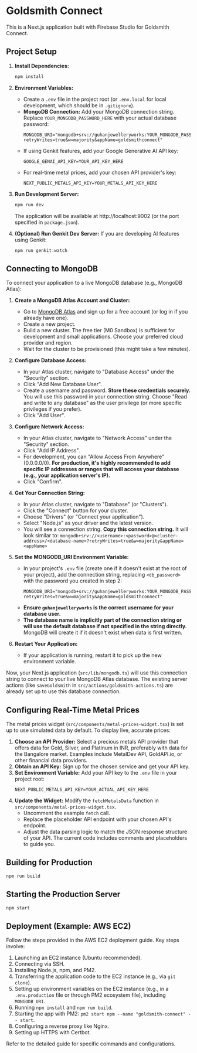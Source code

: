 # Goldsmith Connect

This is a Next.js application built with Firebase Studio for Goldsmith Connect.

## Project Setup

1.  **Install Dependencies:**
    ```bash
    npm install
    ```

2.  **Environment Variables:**
    *   Create a `.env` file in the project root (or `.env.local` for local development, which should be in `.gitignore`).
    *   **MongoDB Connection:** Add your MongoDB connection string. Replace `YOUR_MONGODB_PASSWORD_HERE` with your actual database password:
        ```env
        MONGODB_URI="mongodb+srv://guhanjewelleryworks:YOUR_MONGODB_PASSWORD_HERE@goldsmithconnect.01ffnmh.mongodb.net/?retryWrites=true&w=majority&appName=goldsmithconnect"
        ```
    *   If using Genkit features, add your Google Generative AI API key:
        ```env
        GOOGLE_GENAI_API_KEY=YOUR_API_KEY_HERE
        ```
    *   For real-time metal prices, add your chosen API provider's key:
        ```env
        NEXT_PUBLIC_METALS_API_KEY=YOUR_METALS_API_KEY_HERE
        ```

3.  **Run Development Server:**
    ```bash
    npm run dev
    ```
    The application will be available at http://localhost:9002 (or the port specified in `package.json`).

4.  **(Optional) Run Genkit Dev Server:**
    If you are developing AI features using Genkit:
    ```bash
    npm run genkit:watch
    ```

## Connecting to MongoDB

To connect your application to a live MongoDB database (e.g., MongoDB Atlas):

1.  **Create a MongoDB Atlas Account and Cluster:**
    *   Go to [MongoDB Atlas](https://www.mongodb.com/cloud/atlas) and sign up for a free account (or log in if you already have one).
    *   Create a new project.
    *   Build a new cluster. The free tier (M0 Sandbox) is sufficient for development and small applications. Choose your preferred cloud provider and region.
    *   Wait for the cluster to be provisioned (this might take a few minutes).

2.  **Configure Database Access:**
    *   In your Atlas cluster, navigate to "Database Access" under the "Security" section.
    *   Click "Add New Database User".
    *   Create a username and password. **Store these credentials securely.** You will use this password in your connection string. Choose "Read and write to any database" as the user privilege (or more specific privileges if you prefer).
    *   Click "Add User".

3.  **Configure Network Access:**
    *   In your Atlas cluster, navigate to "Network Access" under the "Security" section.
    *   Click "Add IP Address".
    *   For development, you can "Allow Access From Anywhere" (0.0.0.0/0). **For production, it's highly recommended to add specific IP addresses or ranges that will access your database (e.g., your application server's IP).**
    *   Click "Confirm".

4.  **Get Your Connection String:**
    *   In your Atlas cluster, navigate to "Database" (or "Clusters").
    *   Click the "Connect" button for your cluster.
    *   Choose "Drivers" (or "Connect your application").
    *   Select "Node.js" as your driver and the latest version.
    *   You will see a connection string. **Copy this connection string.** It will look similar to:
        `mongodb+srv://<username>:<password>@<cluster-address>/<database-name>?retryWrites=true&w=majority&appName=<appName>`

5.  **Set the MONGODB_URI Environment Variable:**
    *   In your project's `.env` file (create one if it doesn't exist at the root of your project), add the connection string, replacing `<db_password>` with the password you created in step 2:
        ```env
        MONGODB_URI="mongodb+srv://guhanjewelleryworks:YOUR_MONGODB_PASSWORD_HERE@goldsmithconnect.01ffnmh.mongodb.net/?retryWrites=true&w=majority&appName=goldsmithconnect"
        ```
    *   **Ensure `guhanjewelleryworks` is the correct username for your database user.**
    *   **The database name is implicitly part of the connection string or will use the default database if not specified in the string directly.** MongoDB will create it if it doesn't exist when data is first written.

6.  **Restart Your Application:**
    *   If your application is running, restart it to pick up the new environment variable.

Now, your Next.js application (`src/lib/mongodb.ts`) will use this connection string to connect to your live MongoDB Atlas database. The existing server actions (like `saveGoldsmith` in `src/actions/goldsmith-actions.ts`) are already set up to use this database connection.

## Configuring Real-Time Metal Prices

The metal prices widget (`src/components/metal-prices-widget.tsx`) is set up to use simulated data by default. To display live, accurate prices:

1.  **Choose an API Provider:** Select a precious metals API provider that offers data for Gold, Silver, and Platinum in INR, preferably with data for the Bangalore market. Examples include MetalDev API, GoldAPI.io, or other financial data providers.
2.  **Obtain an API Key:** Sign up for the chosen service and get your API key.
3.  **Set Environment Variable:** Add your API key to the `.env` file in your project root:
    ```env
    NEXT_PUBLIC_METALS_API_KEY=YOUR_ACTUAL_API_KEY_HERE
    ```
4.  **Update the Widget:** Modify the `fetchMetalsData` function in `src/components/metal-prices-widget.tsx`.
    *   Uncomment the example `fetch` call.
    *   Replace the placeholder API endpoint with your chosen API's endpoint.
    *   Adjust the data parsing logic to match the JSON response structure of your API. The current code includes comments and placeholders to guide you.

## Building for Production

```bash
npm run build
```

## Starting the Production Server

```bash
npm start
```

## Deployment (Example: AWS EC2)

Follow the steps provided in the AWS EC2 deployment guide. Key steps involve:

1.  Launching an EC2 instance (Ubuntu recommended).
2.  Connecting via SSH.
3.  Installing Node.js, npm, and PM2.
4.  Transferring the application code to the EC2 instance (e.g., via `git clone`).
5.  Setting up environment variables on the EC2 instance (e.g., in a `.env.production` file or through PM2 ecosystem file), including `MONGODB_URI`.
6.  Running `npm install` and `npm run build`.
7.  Starting the app with PM2: `pm2 start npm --name "goldsmith-connect" -- start`.
8.  Configuring a reverse proxy like Nginx.
9.  Setting up HTTPS with Certbot.

Refer to the detailed guide for specific commands and configurations.
